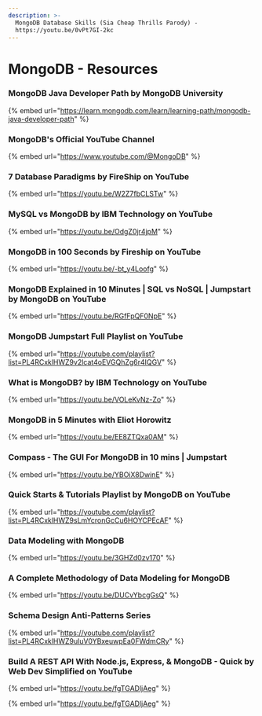 ```yaml
---
description: >-
  MongoDB Database Skills (Sia Cheap Thrills Parody) -
  https://youtu.be/0vPt7GI-2kc
---
```


# MongoDB - Resources

### MongoDB Java Developer Path by MongoDB University

{% embed url="https://learn.mongodb.com/learn/learning-path/mongodb-java-developer-path" %}

### MongoDB's Official YouTube Channel

{% embed url="https://www.youtube.com/@MongoDB" %}

### 7 Database Paradigms by FireShip on YouTube

{% embed url="https://youtu.be/W2Z7fbCLSTw" %}

### MySQL vs MongoDB by IBM Technology on YouTube

{% embed url="https://youtu.be/OdgZ0jr4jpM" %}

### MongoDB in 100 Seconds by Fireship on YouTube

{% embed url="https://youtu.be/-bt_y4Loofg" %}

### MongoDB Explained in 10 Minutes | SQL vs NoSQL | Jumpstart by MongoDB on YouTube

{% embed url="https://youtu.be/RGfFpQF0NpE" %}

### MongoDB Jumpstart Full Playlist on YouTube

{% embed url="https://youtube.com/playlist?list=PL4RCxklHWZ9v2lcat4oEVGQhZg6r4IQGV" %}

### What is MongoDB? by IBM Technology on YouTube

{% embed url="https://youtu.be/VOLeKvNz-Zo" %}

### MongoDB in 5 Minutes with Eliot Horowitz

{% embed url="https://youtu.be/EE8ZTQxa0AM" %}

### Compass - The GUI For MongoDB in 10 mins | Jumpstart

{% embed url="https://youtu.be/YBOiX8DwinE" %}

### Quick Starts & Tutorials Playlist by MongoDB on YouTube

{% embed url="https://youtube.com/playlist?list=PL4RCxklHWZ9sLmYcronGcCu6HOYCPEcAF" %}

### Data Modeling with MongoDB

{% embed url="https://youtu.be/3GHZd0zv170" %}

### A Complete Methodology of Data Modeling for MongoDB

{% embed url="https://youtu.be/DUCvYbcgGsQ" %}

### Schema Design Anti-Patterns Series

{% embed url="https://youtube.com/playlist?list=PL4RCxklHWZ9uluV0YBxeuwpEa0FWdmCRy" %}

### Build A REST API With Node.js, Express, & MongoDB - Quick by Web Dev Simplified on YouTube

{% embed url="https://youtu.be/fgTGADljAeg" %}

{% embed url="https://youtu.be/fgTGADljAeg" %}
